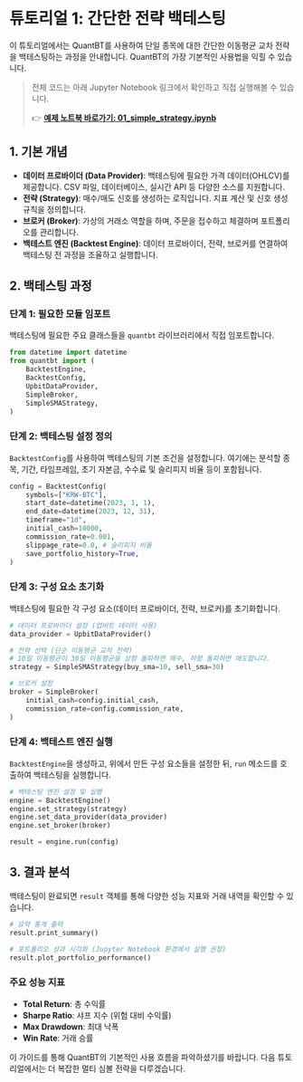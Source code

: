 # 튜토리얼 1: 간단한 전략 백테스팅

이 튜토리얼에서는 QuantBT를 사용하여 단일 종목에 대한 간단한 이동평균 교차 전략을 백테스팅하는 과정을 안내합니다. QuantBT의 가장 기본적인 사용법을 익힐 수 있습니다.

>  전체 코드는 아래 Jupyter Notebook 링크에서 확인하고 직접 실행해볼 수 있습니다.
>
> 👉 **[예제 노트북 바로가기: 01_simple_strategy.ipynb](../examples/01_simple_strategy.ipynb)**

## 1. 기본 개념

- **데이터 프로바이더 (Data Provider)**: 백테스팅에 필요한 가격 데이터(OHLCV)를 제공합니다. CSV 파일, 데이터베이스, 실시간 API 등 다양한 소스를 지원합니다.
- **전략 (Strategy)**: 매수/매도 신호를 생성하는 로직입니다. 지표 계산 및 신호 생성 규칙을 정의합니다.
- **브로커 (Broker)**: 가상의 거래소 역할을 하며, 주문을 접수하고 체결하며 포트폴리오를 관리합니다.
- **백테스트 엔진 (Backtest Engine)**: 데이터 프로바이더, 전략, 브로커를 연결하여 백테스팅 전 과정을 조율하고 실행합니다.

## 2. 백테스팅 과정

### 단계 1: 필요한 모듈 임포트

백테스팅에 필요한 주요 클래스들을 `quantbt` 라이브러리에서 직접 임포트합니다.

```python
from datetime import datetime
from quantbt import (
    BacktestEngine,
    BacktestConfig,
    UpbitDataProvider,
    SimpleBroker,
    SimpleSMAStrategy,
)
```

### 단계 2: 백테스팅 설정 정의

`BacktestConfig`를 사용하여 백테스팅의 기본 조건을 설정합니다. 여기에는 분석할 종목, 기간, 타임프레임, 초기 자본금, 수수료 및 슬리피지 비율 등이 포함됩니다.

```python
config = BacktestConfig(
    symbols=["KRW-BTC"],
    start_date=datetime(2023, 1, 1),
    end_date=datetime(2023, 12, 31),
    timeframe="1d",
    initial_cash=10000,
    commission_rate=0.001,
    slippage_rate=0.0, # 슬리피지 비율
    save_portfolio_history=True,
)
```

### 단계 3: 구성 요소 초기화

백테스팅에 필요한 각 구성 요소(데이터 프로바이더, 전략, 브로커)를 초기화합니다.

```python
# 데이터 프로바이더 설정 (업비트 데이터 사용)
data_provider = UpbitDataProvider()

# 전략 선택 (단순 이동평균 교차 전략)
# 10일 이동평균이 30일 이동평균을 상향 돌파하면 매수, 하향 돌파하면 매도합니다.
strategy = SimpleSMAStrategy(buy_sma=10, sell_sma=30)

# 브로커 설정
broker = SimpleBroker(
    initial_cash=config.initial_cash,
    commission_rate=config.commission_rate,
)
```

### 단계 4: 백테스트 엔진 실행

`BacktestEngine`을 생성하고, 위에서 만든 구성 요소들을 설정한 뒤, `run` 메소드를 호출하여 백테스팅을 실행합니다.

```python
# 백테스팅 엔진 설정 및 실행
engine = BacktestEngine()
engine.set_strategy(strategy)
engine.set_data_provider(data_provider)
engine.set_broker(broker)

result = engine.run(config)
```

## 3. 결과 분석

백테스팅이 완료되면 `result` 객체를 통해 다양한 성능 지표와 거래 내역을 확인할 수 있습니다.

```python
# 요약 통계 출력
result.print_summary()

# 포트폴리오 성과 시각화 (Jupyter Notebook 환경에서 실행 권장)
result.plot_portfolio_performance()
```

### 주요 성능 지표

- **Total Return**: 총 수익률
- **Sharpe Ratio**: 샤프 지수 (위험 대비 수익률)
- **Max Drawdown**: 최대 낙폭
- **Win Rate**: 거래 승률

이 가이드를 통해 QuantBT의 기본적인 사용 흐름을 파악하셨기를 바랍니다. 다음 튜토리얼에서는 더 복잡한 멀티 심볼 전략을 다루겠습니다.